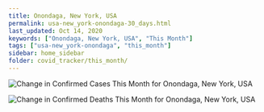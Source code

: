 ```yaml
---
title: Onondaga, New York, USA
permalink: usa-new_york-onondaga-30_days.html
last_updated: Oct 14, 2020
keywords: ["Onondaga, New York, USA", "This Month"]
tags: ["usa-new_york-onondaga", "this_month"]
sidebar: home_sidebar
folder: covid_tracker/this_month/
---
```


![Change in Confirmed Cases This Month for Onondaga, New York, USA](images/graphs/usa-new_york-onondaga-delta_confirmed-30_days_graph.png)

![Change in Confirmed Deaths This Month for Onondaga, New York, USA](images/graphs/usa-new_york-onondaga-delta_deaths-30_days_graph.png)
